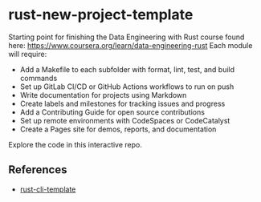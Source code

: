 # rust-new-project-template
Starting point for finishing the Data Engineering with Rust course found here: https://www.coursera.org/learn/data-engineering-rust
Each module will require:
- Add a Makefile to each subfolder with format, lint, test, and build commands
- Set up GitLab CI/CD or GitHub Actions workflows to run on push
- Write documentation for projects using Markdown
- Create labels and milestones for tracking issues and progress
- Add a Contributing Guide for open source contributions
- Set up remote environments with CodeSpaces or CodeCatalyst
- Create a Pages site for demos, reports, and documentation

Explore the code in this interactive repo. 
## References

* [rust-cli-template](https://github.com/kbknapp/rust-cli-template)
